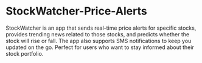 # StockWatcher-Price-Alerts
StockWatcher is an app that sends real-time price alerts for specific stocks, provides trending news related to those stocks, and predicts whether the stock will rise or fall. The app also supports SMS notifications to keep you updated on the go. Perfect for users who want to stay informed about their stock portfolio.
